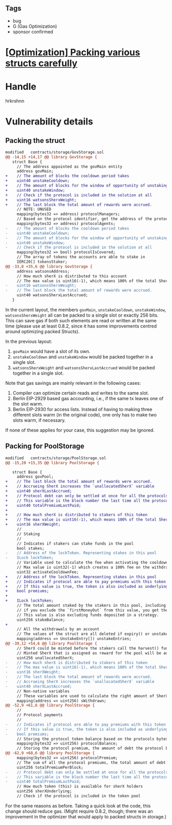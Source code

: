 ## Tags

- bug
- G (Gas Optimization)
- sponsor confirmed

# [[Optimization] Packing various structs carefully](https://github.com/code-423n4/2021-07-sherlock-findings/issues/85) 

# Handle

hrkrshnn


# Vulnerability details

## Packing the struct

``` diff
modified   contracts/storage/GovStorage.sol
@@ -14,15 +14,17 @@ library GovStorage {
   struct Base {
     // The address appointed as the govMain entity
     address govMain;
+    // The amount of blocks the cooldown period takes
+    uint40 unstakeCooldown;
+    // The amount of blocks for the window of opportunity of unstaking
+    uint40 unstakeWindow;
+    // Check if the protocol is included in the solution at all
+    uint16 watsonsSherxWeight;
+    // The last block the total amount of rewards were accrued.
     // NOTE: UNUSED
     mapping(bytes32 => address) protocolManagers;
     // Based on the protocol identifier, get the address of the protocol that is able the withdraw balances
     mapping(bytes32 => address) protocolAgents;
-    // The amount of blocks the cooldown period takes
-    uint40 unstakeCooldown;
-    // The amount of blocks for the window of opportunity of unstaking
-    uint40 unstakeWindow;
-    // Check if the protocol is included in the solution at all
     mapping(bytes32 => bool) protocolIsCovered;
     // The array of tokens the accounts are able to stake in
     IERC20[] tokensStaker;
@@ -33,8 +35,6 @@ library GovStorage {
     address watsonsAddress;
     // How much sherX is distributed to this account
     // The max value is uint16(-1), which means 100% of the total SherX minted is allocated to this acocunt
-    uint16 watsonsSherxWeight;
-    // The last block the total amount of rewards were accrued.
     uint40 watsonsSherxLastAccrued;
   }
```

In the current layout, the members `govMain`, `unstakeCooldown`,
`unstakeWindow`, `watsonsSherxWeight` all can be packed to a single slot
or exactly 256 bits. This can save gas if both such elements are read or
written at the same time (please use at least 0.8.2, since it has some
improvements centred around optimizing packed Structs).

In the previous layout:

1.  `govMain` would have a slot of its own.
2.  `unstakeCooldown` and `unstakeWindow` would be packed together in a
    single slot.
3.  `watsonsSherxWeight` and `watsonsSherxLastAccrued` would be packed
    together in a single slot.

Note that gas savings are mainly relevant in the following cases:

1.  Compiler can optimize certain reads and writes to the same slot.
2.  Berlin EIP-2929 based gas accounting, i.e., if the same tx leaves
    one of the slot warm.
3.  Berlin EIP-2930 for access lists. Instead of having to making three
    different slots warm (in the original code), one only has to make
    two slots warm, if necessary.

If none of these applies for your case, this suggestion may be ignored.

## Packing for PoolStorage

``` diff
modified   contracts/storage/PoolStorage.sol
@@ -15,20 +15,35 @@ library PoolStorage {

   struct Base {
     address govPool;
+    // The last block the total amount of rewards were accrued.
+    // Accrueing SherX increases the `unallocatedSherX` variable
+    uint40 sherXLastAccrued;
+    // Protocol debt can only be settled at once for all the protocols at the same time
+    // This variable is the block number the last time all the protocols debt was settled
+    uint40 totalPremiumLastPaid;
+
+    // How much sherX is distributed to stakers of this token
+    // The max value is uint16(-1), which means 100% of the total SherX minted is allocated to this pool
+    uint16 sherXWeight;
     //
     // Staking
     //
     // Indicates if stakers can stake funds in the pool
     bool stakes;
-    // Address of the lockToken. Representing stakes in this pool
-    ILock lockToken;
     // Variable used to calculate the fee when activating the cooldown
     // Max value is uint32(-1) which creates a 100% fee on the withdrawal
     uint32 activateCooldownFee;
+    // Address of the lockToken. Representing stakes in this pool
+    // Indicates if protocol are able to pay premiums with this token
+    // If this value is true, the token is also included as underlying of the SherX
+    bool premiums;
+
+    ILock lockToken;
     // The total amount staked by the stakers in this pool, including value of `firstMoneyOut`
     // if you exclude the `firstMoneyOut` from this value, you get the actual amount of tokens staked
     // This value is also excluding funds deposited in a strategy.
     uint256 stakeBalance;
+
     // All the withdrawals by an account
     // The values of the struct are all deleted if expiry() or unstake() function is called
     mapping(address => UnstakeEntry[]) unstakeEntries;
@@ -39,12 +54,6 @@ library PoolStorage {
     // SherX could be minted before the stakers call the harvest() function
     // Minted SherX that is assigned as reward for the pool will be added to this value
     uint256 unallocatedSherX;
-    // How much sherX is distributed to stakers of this token
-    // The max value is uint16(-1), which means 100% of the total SherX minted is allocated to this pool
-    uint16 sherXWeight;
-    // The last block the total amount of rewards were accrued.
-    // Accrueing SherX increases the `unallocatedSherX` variable
-    uint40 sherXLastAccrued;
     // Non-native variables
     // These variables are used to calculate the right amount of SherX rewards for the token staked
     mapping(address => uint256) sWithdrawn;
@@ -52,9 +61,6 @@ library PoolStorage {
     //
     // Protocol payments
     //
-    // Indicates if protocol are able to pay premiums with this token
-    // If this value is true, the token is also included as underlying of the SherX
-    bool premiums;
     // Storing the protocol token balance based on the protocols bytes32 indentifier
     mapping(bytes32 => uint256) protocolBalance;
     // Storing the protocol premium, the amount of debt the protocol builds up per block.
@@ -62,9 +68,6 @@ library PoolStorage {
     mapping(bytes32 => uint256) protocolPremium;
     // The sum of all the protocol premiums, the total amount of debt that builds up in this token. (per block)
     uint256 totalPremiumPerBlock;
-    // Protocol debt can only be settled at once for all the protocols at the same time
-    // This variable is the block number the last time all the protocols debt was settled
-    uint40 totalPremiumLastPaid;
     // How much token (this) is available for sherX holders
     uint256 sherXUnderlying;
     // Check if the protocol is included in the token pool
```

For the same reasons as before. Taking a quick look at the code, this
change should reduce gas. (Might require 0.8.2, though; there was an
improvement in the optimizer that would apply to packed structs in
storage.)



